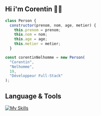 ## Hi i'm Corentin 😶‍🌫️

```js
class Person {
  constructor(prenom, nom, age, metier) {
    this.prenom = prenom;
    this.nom = nom;
    this.age = age;
    this.metier = metier;
  }

const corentinNelhomme = new Person(
  "Corentin",
  "Nelhomme",
  19,
  "Développeur Full-Stack"
);
```


## Language & Tools

[![My Skills](https://skillicons.dev/icons?i=js,html,css,vuejs)](https://skillicons.dev)





